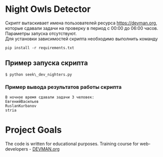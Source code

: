 # Night Owls Detector
Скрипт вытаскивает имена пользователей ресурса https://devman.org, которые сдавали задачи на проверку в период с 00:00 до 06:00 часов. Параметры запуска отсутствуют.  
Для установки зависимостей скрипта необходимо выполнить команду

    pip install -r requirements.txt

## Пример запуска скрипта
    $ python seek\_dev_nighters.py

### Пример вывода результатов работы скрипта
    В ночное время сдавали задачи 3 человек:  
    ЕвгенийВасильев  
    RuslanKurbanov  
    stria  

# Project Goals

The code is written for educational purposes. Training course for web-developers - [DEVMAN.org](https://devman.org)
